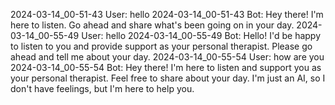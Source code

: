 2024-03-14_00-51-43 User: hello
2024-03-14_00-51-43 Bot: Hey there! I'm here to listen. Go ahead and share what's been going on in your day.
2024-03-14_00-55-49 User: hello
2024-03-14_00-55-49 Bot: Hello! I'd be happy to listen to you and provide support as your personal therapist. Please go ahead and tell me about your day.
2024-03-14_00-55-54 User: how are you
2024-03-14_00-55-54 Bot: Hey there! I'm here to listen and support you as your personal therapist. Feel free to share about your day. I'm just an AI, so I don't have feelings, but I'm here to help you.
